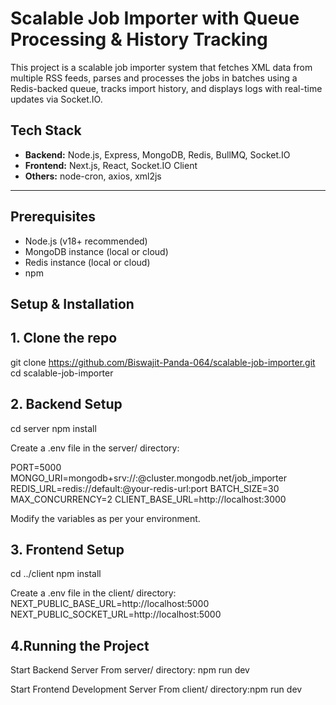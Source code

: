 # Scalable Job Importer with Queue Processing & History Tracking

This project is a scalable job importer system that fetches XML data from multiple RSS feeds, parses and processes the jobs in batches using a Redis-backed queue, tracks import history, and displays logs with real-time updates via Socket.IO.

## Tech Stack

- **Backend:** Node.js, Express, MongoDB, Redis, BullMQ, Socket.IO
- **Frontend:** Next.js, React, Socket.IO Client
- **Others:** node-cron, axios, xml2js

---

## Prerequisites

- Node.js (v18+ recommended)
- MongoDB instance (local or cloud)
- Redis instance (local or cloud)
- npm 

## Setup & Installation

## 1. Clone the repo

git clone https://github.com/Biswajit-Panda-064/scalable-job-importer.git
cd scalable-job-importer

## 2. Backend Setup
cd server
npm install

Create a .env file in the server/ directory:

PORT=5000
MONGO_URI=mongodb+srv://<username>:<password>@cluster.mongodb.net/job_importer
REDIS_URL=redis://default:<password>@your-redis-url:port
BATCH_SIZE=30
MAX_CONCURRENCY=2
CLIENT_BASE_URL=http://localhost:3000

Modify the variables as per your environment.

## 3. Frontend Setup

cd ../client
npm install

Create a .env file in the client/ directory:
NEXT_PUBLIC_BASE_URL=http://localhost:5000
NEXT_PUBLIC_SOCKET_URL=http://localhost:5000

## 4.Running the Project

Start Backend Server
From server/ directory: npm run dev

Start Frontend Development Server
From client/ directory:npm run dev
